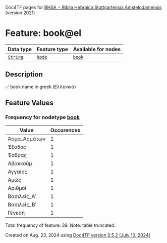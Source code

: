 Doc4TF pages for [BHSA = Biblia Hebraica Stuttgartensia Amstelodamensis](https://github.com/ETCBC/BHSA/tree/master/tf) (version 2021)
# Feature: book@el
Data type|Feature type|Available for nodes
---|---|---
[`String`](featuresbydatatype.md#string)|[`Node`](featuresbytype.md#node)| [`book`](featuresbynodetype.md#book) 
## Description
✅ book name in greek (Ελληνικά)
## Feature Values
### Frequency for nodetype [book](featuresbynodetype.md#book)
Value|Occurences
---|---
Άσμα_Ασμάτων|1
Έξοδος|1
Έσδρας|1
Αβακκούμ|1
Αγγαίος|1
Αμώς|1
Αριθμοί|1
Βασιλείς_A'|1
Βασιλείς_Β'|1
Γένεση|1

Total frequency of feature: 39. Note: table truncated.
  

Created on Aug. 23, 2024 using [Doc4TF version 0.5.2 (July 10, 2024)](https://github.com/tonyjurg/Doc4TF/blob/main/CreateFeatureDoc.ipynb) 
